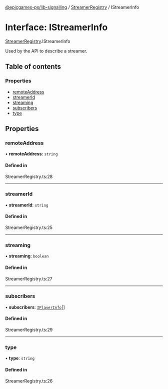 [@epicgames-ps/lib-signalling](../README.md) / [StreamerRegistry](../modules/StreamerRegistry.md) / IStreamerInfo

# Interface: IStreamerInfo

[StreamerRegistry](../modules/StreamerRegistry.md).IStreamerInfo

Used by the API to describe a streamer.

## Table of contents

### Properties

- [remoteAddress](StreamerRegistry.IStreamerInfo.md#remoteaddress)
- [streamerId](StreamerRegistry.IStreamerInfo.md#streamerid)
- [streaming](StreamerRegistry.IStreamerInfo.md#streaming)
- [subscribers](StreamerRegistry.IStreamerInfo.md#subscribers)
- [type](StreamerRegistry.IStreamerInfo.md#type)

## Properties

### remoteAddress

• **remoteAddress**: `string`

#### Defined in

StreamerRegistry.ts:28

___

### streamerId

• **streamerId**: `string`

#### Defined in

StreamerRegistry.ts:25

___

### streaming

• **streaming**: `boolean`

#### Defined in

StreamerRegistry.ts:27

___

### subscribers

• **subscribers**: [`IPlayerInfo`](PlayerRegistry.IPlayerInfo.md)[]

#### Defined in

StreamerRegistry.ts:29

___

### type

• **type**: `string`

#### Defined in

StreamerRegistry.ts:26
